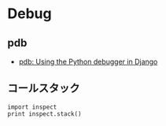 # Debug

## pdb

- [pdb: Using the Python debugger in Django](https://mike.tig.as/blog/2010/09/14/pdb/)

## コールスタック

~~~
import inspect
print inspect.stack()
~~~